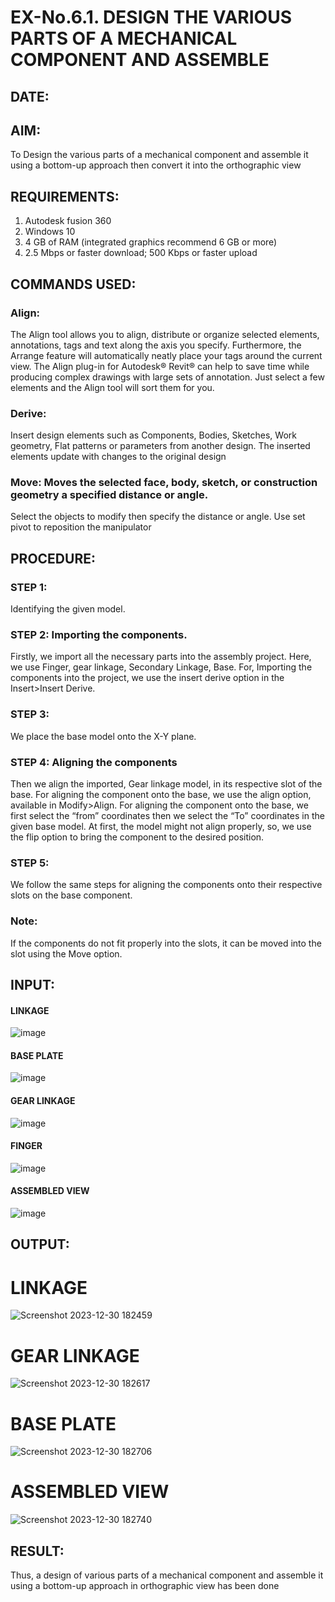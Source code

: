 # EX-No.6.1. DESIGN THE VARIOUS PARTS OF A MECHANICAL COMPONENT AND ASSEMBLE

## DATE:

## AIM: 
To Design the various parts of a mechanical component and assemble it using a bottom-up approach then convert it into the orthographic view

## REQUIREMENTS: 
1. Autodesk fusion 360
2. Windows 10
3. 4 GB of RAM (integrated graphics recommend 6 GB or more)
4. 2.5 Mbps or faster download; 500 Kbps or faster upload 

## COMMANDS USED:
### Align: 
The Align tool allows you to align, distribute or organize selected elements, annotations, tags and text along the axis you specify. Furthermore, the Arrange feature will automatically neatly place your tags around the current view.
The Align plug-in for Autodesk® Revit® can help to save time while producing complex drawings with large sets of annotation.
Just select a few elements and the Align tool will sort them for you.

### Derive:
Insert design elements such as Components, Bodies, Sketches, Work geometry, Flat patterns or parameters from another design.
The inserted elements update with changes to the original design

### Move: Moves the selected face, body, sketch, or construction geometry a specified distance or angle.
Select the objects to modify then specify the distance or angle. Use set pivot to reposition the manipulator

## PROCEDURE:
### STEP 1: 
 Identifying the given model.

### STEP 2: Importing the components.
Firstly, we import all the necessary parts into the assembly project. Here, we use Finger, gear linkage, Secondary Linkage, Base. For, Importing the components into the project, we use the insert derive option in the Insert>Insert Derive.

### STEP 3: 
We place the base model onto the X-Y plane.

### STEP 4: Aligning the components
Then we align the imported, Gear linkage model, in its respective slot of the base.
For aligning the component onto the base, we use the align option, available in Modify>Align.
For aligning the component onto the base, we first select the “from” coordinates then we select the “To” coordinates in the given base model. At first, the model might not align properly, so, we use the flip option to bring the component to the desired position.

### STEP 5: 
We follow the same steps for aligning the components onto their respective      slots on the base component.

### Note: 
If the components do not fit properly into the slots, it can be moved into the slot using the Move option.

## INPUT: 

#### LINKAGE
![image](https://user-images.githubusercontent.com/113594316/199413513-8fa5b9db-0546-49d0-ad4c-230b22984d3c.png)

#### BASE PLATE  
![image](https://user-images.githubusercontent.com/113594316/199413545-3b2fd515-6e27-4d28-9da3-c9ce20cb2a42.png)

#### GEAR LINKAGE
![image](https://user-images.githubusercontent.com/113594316/199413566-05708531-fc78-44c9-ab98-4f8a9066d318.png)

#### FINGER
![image](https://user-images.githubusercontent.com/113594316/199413594-5de9578e-5800-4e69-8c76-6a5749e31805.png)

#### ASSEMBLED VIEW
![image](https://user-images.githubusercontent.com/113594316/199413636-df0a61ce-964f-490d-9a16-e5986ebbf403.png)

## OUTPUT:
# LINKAGE

![Screenshot 2023-12-30 182459](https://github.com/mithra916/EX-No.6.1.-DESIGN-THE-VARIOUS-PARTS-OF-A-MECHANICAL-COMPONENT-AND-ASSEMBLE/assets/149986612/22f74b2c-e644-4a42-8b8e-5698a35c18bd)

# GEAR LINKAGE

![Screenshot 2023-12-30 182617](https://github.com/mithra916/EX-No.6.1.-DESIGN-THE-VARIOUS-PARTS-OF-A-MECHANICAL-COMPONENT-AND-ASSEMBLE/assets/149986612/df817bb5-f74b-4eb6-be0c-1e28bf8105ec)

# BASE PLATE

![Screenshot 2023-12-30 182706](https://github.com/mithra916/EX-No.6.1.-DESIGN-THE-VARIOUS-PARTS-OF-A-MECHANICAL-COMPONENT-AND-ASSEMBLE/assets/149986612/16b73d1c-0dfd-4e4c-bf7c-4653c6990c1c)

# ASSEMBLED VIEW

![Screenshot 2023-12-30 182740](https://github.com/mithra916/EX-No.6.1.-DESIGN-THE-VARIOUS-PARTS-OF-A-MECHANICAL-COMPONENT-AND-ASSEMBLE/assets/149986612/595c43e7-42c2-4305-9bcb-d6a90718f961)

## RESULT:
Thus, a design of various parts of a mechanical component and assemble it using a bottom-up approach in orthographic view has been done
